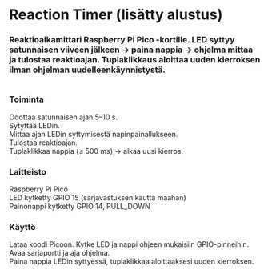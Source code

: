 # Reaction Timer (lisätty alustus)

### Reaktioaikamittari Raspberry Pi Pico -kortille. LED syttyy satunnaisen viiveen jälkeen → paina nappia → ohjelma mittaa ja tulostaa reaktioajan. Tuplaklikkaus aloittaa uuden kierroksen ilman ohjelman uudelleenkäynnistystä.
#
### Toiminta
Odottaa satunnaisen ajan 5–10 s.  
Sytyttää LEDin.  
Mittaa ajan LEDin syttymisestä napinpainallukseen.  
Tulostaa reaktioajan.  
Tuplaklikkaa nappia (≤ 500 ms) → alkaa uusi kierros.

### Laitteisto
Raspberry Pi Pico  
LED kytketty GPIO 15 (sarjavastuksen kautta maahan)  
Painonappi kytketty GPIO 14, PULL_DOWN

### Käyttö
Lataa koodi Picoon.
Kytke LED ja nappi ohjeen mukaisiin GPIO-pinneihin.  
Avaa sarjaportti ja aja ohjelma.  
Paina nappia LEDin syttyessä, tuplaklikkaa aloittaaksesi uuden kierroksen.
